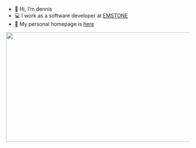 - 👋 Hi, I’m dennis
- 💻 I work as a software developer at [EMSTONE](https://www.emstone.com)
- 🏡 My personal homepage is [here](https://www.softdevstory.net/)

<a href="https://www.gitanimals.org/en_US?utm_medium=image&utm_source=dennis-emstone&utm_content=farm">
<img
  src="https://render.gitanimals.org/farms/dennis-emstone"
  width="600"
  height="300"
/>
</a>
<!---
dennis-emstone/dennis-emstone is a ✨ special ✨ repository because its `README.md` (this file) appears on your GitHub profile.
You can click the Preview link to take a look at your changes.
--->
